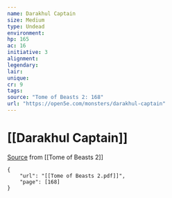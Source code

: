 ```yaml
---
name: Darakhul Captain
size: Medium
type: Undead
environment: 
hp: 165
ac: 16
initiative: 3
alignment: 
legendary: 
lair: 
unique: 
cr: 9
tags: 
source: "Tome of Beasts 2: 168"
url: "https://open5e.com/monsters/darakhul-captain"
---
```

# [[Darakhul Captain]]

[Source](zotero://open-pdf/library/items/9UQIAB6R?page=168) from [[Tome of Beasts 2]]

```pdf
{
	"url": "[[Tome of Beasts 2.pdf]]",
	"page": [168]
}
```

